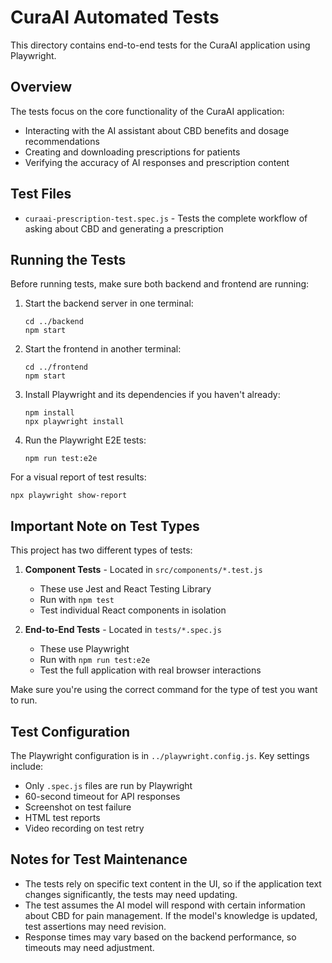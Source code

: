 # CuraAI Automated Tests

This directory contains end-to-end tests for the CuraAI application using Playwright.

## Overview

The tests focus on the core functionality of the CuraAI application:
- Interacting with the AI assistant about CBD benefits and dosage recommendations
- Creating and downloading prescriptions for patients
- Verifying the accuracy of AI responses and prescription content

## Test Files

- `curaai-prescription-test.spec.js` - Tests the complete workflow of asking about CBD and generating a prescription

## Running the Tests

Before running tests, make sure both backend and frontend are running:

1. Start the backend server in one terminal:
   ```
   cd ../backend
   npm start
   ```

2. Start the frontend in another terminal:
   ```
   cd ../frontend
   npm start
   ```

3. Install Playwright and its dependencies if you haven't already:
   ```
   npm install
   npx playwright install
   ```

4. Run the Playwright E2E tests:
   ```
   npm run test:e2e
   ```

For a visual report of test results:
```
npx playwright show-report
```

## Important Note on Test Types

This project has two different types of tests:

1. **Component Tests** - Located in `src/components/*.test.js`
   - These use Jest and React Testing Library
   - Run with `npm test`
   - Test individual React components in isolation

2. **End-to-End Tests** - Located in `tests/*.spec.js`
   - These use Playwright
   - Run with `npm run test:e2e` 
   - Test the full application with real browser interactions

Make sure you're using the correct command for the type of test you want to run.

## Test Configuration

The Playwright configuration is in `../playwright.config.js`. Key settings include:
- Only `.spec.js` files are run by Playwright
- 60-second timeout for API responses
- Screenshot on test failure
- HTML test reports
- Video recording on test retry

## Notes for Test Maintenance

- The tests rely on specific text content in the UI, so if the application text changes significantly, the tests may need updating.
- The test assumes the AI model will respond with certain information about CBD for pain management. If the model's knowledge is updated, test assertions may need revision.
- Response times may vary based on the backend performance, so timeouts may need adjustment. 